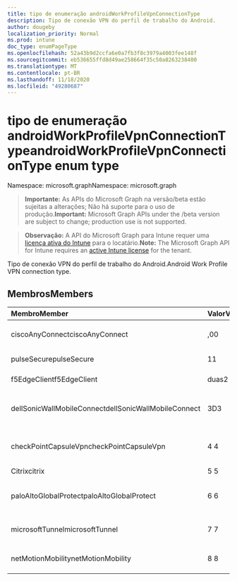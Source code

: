 ```yaml
---
title: tipo de enumeração androidWorkProfileVpnConnectionType
description: Tipo de conexão VPN do perfil de trabalho do Android.
author: dougeby
localization_priority: Normal
ms.prod: intune
doc_type: enumPageType
ms.openlocfilehash: 52a43b9d2ccfa6e0a7fb3f8c3979a4003fee148f
ms.sourcegitcommit: eb536655ffd8d49ae258664f35c50a8263238400
ms.translationtype: MT
ms.contentlocale: pt-BR
ms.lasthandoff: 11/18/2020
ms.locfileid: "49280687"
---
```

# <a name="androidworkprofilevpnconnectiontype-enum-type"></a><span data-ttu-id="ab9e3-103">tipo de enumeração androidWorkProfileVpnConnectionType</span><span class="sxs-lookup"><span data-stu-id="ab9e3-103">androidWorkProfileVpnConnectionType enum type</span></span>

<span data-ttu-id="ab9e3-104">Namespace: microsoft.graph</span><span class="sxs-lookup"><span data-stu-id="ab9e3-104">Namespace: microsoft.graph</span></span>

> <span data-ttu-id="ab9e3-105">**Importante:** As APIs do Microsoft Graph na versão/beta estão sujeitas a alterações; Não há suporte para o uso de produção.</span><span class="sxs-lookup"><span data-stu-id="ab9e3-105">**Important:** Microsoft Graph APIs under the /beta version are subject to change; production use is not supported.</span></span>

> <span data-ttu-id="ab9e3-106">**Observação:** A API do Microsoft Graph para Intune requer uma [licença ativa do Intune](https://go.microsoft.com/fwlink/?linkid=839381) para o locatário.</span><span class="sxs-lookup"><span data-stu-id="ab9e3-106">**Note:** The Microsoft Graph API for Intune requires an [active Intune license](https://go.microsoft.com/fwlink/?linkid=839381) for the tenant.</span></span>

<span data-ttu-id="ab9e3-107">Tipo de conexão VPN do perfil de trabalho do Android.</span><span class="sxs-lookup"><span data-stu-id="ab9e3-107">Android Work Profile VPN connection type.</span></span>

## <a name="members"></a><span data-ttu-id="ab9e3-108">Membros</span><span class="sxs-lookup"><span data-stu-id="ab9e3-108">Members</span></span>
|<span data-ttu-id="ab9e3-109">Membro</span><span class="sxs-lookup"><span data-stu-id="ab9e3-109">Member</span></span>|<span data-ttu-id="ab9e3-110">Valor</span><span class="sxs-lookup"><span data-stu-id="ab9e3-110">Value</span></span>|<span data-ttu-id="ab9e3-111">Descrição</span><span class="sxs-lookup"><span data-stu-id="ab9e3-111">Description</span></span>|
|:---|:---|:---|
|<span data-ttu-id="ab9e3-112">ciscoAnyConnect</span><span class="sxs-lookup"><span data-stu-id="ab9e3-112">ciscoAnyConnect</span></span>|<span data-ttu-id="ab9e3-113">,0</span><span class="sxs-lookup"><span data-stu-id="ab9e3-113">0</span></span>|<span data-ttu-id="ab9e3-114">Cisco AnyConnect.</span><span class="sxs-lookup"><span data-stu-id="ab9e3-114">Cisco AnyConnect.</span></span>|
|<span data-ttu-id="ab9e3-115">pulseSecure</span><span class="sxs-lookup"><span data-stu-id="ab9e3-115">pulseSecure</span></span>|<span data-ttu-id="ab9e3-116">1</span><span class="sxs-lookup"><span data-stu-id="ab9e3-116">1</span></span>|<span data-ttu-id="ab9e3-117">Pulso seguro.</span><span class="sxs-lookup"><span data-stu-id="ab9e3-117">Pulse Secure.</span></span>|
|<span data-ttu-id="ab9e3-118">f5EdgeClient</span><span class="sxs-lookup"><span data-stu-id="ab9e3-118">f5EdgeClient</span></span>|<span data-ttu-id="ab9e3-119">duas</span><span class="sxs-lookup"><span data-stu-id="ab9e3-119">2</span></span>|<span data-ttu-id="ab9e3-120">Cliente de borda F5.</span><span class="sxs-lookup"><span data-stu-id="ab9e3-120">F5 Edge Client.</span></span>|
|<span data-ttu-id="ab9e3-121">dellSonicWallMobileConnect</span><span class="sxs-lookup"><span data-stu-id="ab9e3-121">dellSonicWallMobileConnect</span></span>|<span data-ttu-id="ab9e3-122">3D</span><span class="sxs-lookup"><span data-stu-id="ab9e3-122">3</span></span>|<span data-ttu-id="ab9e3-123">Conexão móvel Dell SonicWALL.</span><span class="sxs-lookup"><span data-stu-id="ab9e3-123">Dell SonicWALL Mobile Connection.</span></span>|
|<span data-ttu-id="ab9e3-124">checkPointCapsuleVpn</span><span class="sxs-lookup"><span data-stu-id="ab9e3-124">checkPointCapsuleVpn</span></span>|<span data-ttu-id="ab9e3-125">4 </span><span class="sxs-lookup"><span data-stu-id="ab9e3-125">4</span></span>|<span data-ttu-id="ab9e3-126">Verificar VPN de cápsula de ponto.</span><span class="sxs-lookup"><span data-stu-id="ab9e3-126">Check Point Capsule VPN.</span></span>|
|<span data-ttu-id="ab9e3-127">Citrix</span><span class="sxs-lookup"><span data-stu-id="ab9e3-127">citrix</span></span>|<span data-ttu-id="ab9e3-128">5 </span><span class="sxs-lookup"><span data-stu-id="ab9e3-128">5</span></span>|<span data-ttu-id="ab9e3-129">Citrix</span><span class="sxs-lookup"><span data-stu-id="ab9e3-129">Citrix</span></span>|
|<span data-ttu-id="ab9e3-130">paloAltoGlobalProtect</span><span class="sxs-lookup"><span data-stu-id="ab9e3-130">paloAltoGlobalProtect</span></span>|<span data-ttu-id="ab9e3-131">6 </span><span class="sxs-lookup"><span data-stu-id="ab9e3-131">6</span></span>|<span data-ttu-id="ab9e3-132">GlobalProtect de redes de Palo Alto.</span><span class="sxs-lookup"><span data-stu-id="ab9e3-132">Palo Alto Networks GlobalProtect.</span></span>|
|<span data-ttu-id="ab9e3-133">microsoftTunnel</span><span class="sxs-lookup"><span data-stu-id="ab9e3-133">microsoftTunnel</span></span>|<span data-ttu-id="ab9e3-134">7 </span><span class="sxs-lookup"><span data-stu-id="ab9e3-134">7</span></span>|<span data-ttu-id="ab9e3-135">Microsoft Tunnel.</span><span class="sxs-lookup"><span data-stu-id="ab9e3-135">Microsoft Tunnel.</span></span>|
|<span data-ttu-id="ab9e3-136">netMotionMobility</span><span class="sxs-lookup"><span data-stu-id="ab9e3-136">netMotionMobility</span></span>|<span data-ttu-id="ab9e3-137">8 </span><span class="sxs-lookup"><span data-stu-id="ab9e3-137">8</span></span>|<span data-ttu-id="ab9e3-138">Mobilidade do NETMOTION.</span><span class="sxs-lookup"><span data-stu-id="ab9e3-138">NetMotion Mobility.</span></span>|




